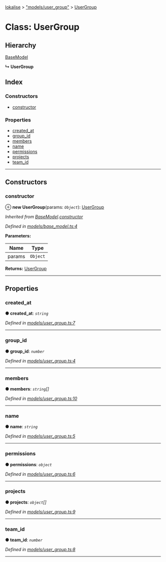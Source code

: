 [lokalise](../README.md) > ["models/user_group"](../modules/_models_user_group_.md) > [UserGroup](../classes/_models_user_group_.usergroup.md)

# Class: UserGroup

## Hierarchy

 [BaseModel](_models_base_model_.basemodel.md)

**↳ UserGroup**

## Index

### Constructors

* [constructor](_models_user_group_.usergroup.md#constructor)

### Properties

* [created_at](_models_user_group_.usergroup.md#created_at)
* [group_id](_models_user_group_.usergroup.md#group_id)
* [members](_models_user_group_.usergroup.md#members)
* [name](_models_user_group_.usergroup.md#name)
* [permissions](_models_user_group_.usergroup.md#permissions)
* [projects](_models_user_group_.usergroup.md#projects)
* [team_id](_models_user_group_.usergroup.md#team_id)

---

## Constructors

<a id="constructor"></a>

###  constructor

⊕ **new UserGroup**(params: *`Object`*): [UserGroup](_models_user_group_.usergroup.md)

*Inherited from [BaseModel](_models_base_model_.basemodel.md).[constructor](_models_base_model_.basemodel.md#constructor)*

*Defined in [models/base_model.ts:4](https://github.com/lokalise/node-lokalise-api/blob/4987c08/src/models/base_model.ts#L4)*

**Parameters:**

| Name | Type |
| ------ | ------ |
| params | `Object` |

**Returns:** [UserGroup](_models_user_group_.usergroup.md)

___

## Properties

<a id="created_at"></a>

###  created_at

**● created_at**: *`string`*

*Defined in [models/user_group.ts:7](https://github.com/lokalise/node-lokalise-api/blob/4987c08/src/models/user_group.ts#L7)*

___
<a id="group_id"></a>

###  group_id

**● group_id**: *`number`*

*Defined in [models/user_group.ts:4](https://github.com/lokalise/node-lokalise-api/blob/4987c08/src/models/user_group.ts#L4)*

___
<a id="members"></a>

###  members

**● members**: *`string`[]*

*Defined in [models/user_group.ts:10](https://github.com/lokalise/node-lokalise-api/blob/4987c08/src/models/user_group.ts#L10)*

___
<a id="name"></a>

###  name

**● name**: *`string`*

*Defined in [models/user_group.ts:5](https://github.com/lokalise/node-lokalise-api/blob/4987c08/src/models/user_group.ts#L5)*

___
<a id="permissions"></a>

###  permissions

**● permissions**: *`object`*

*Defined in [models/user_group.ts:6](https://github.com/lokalise/node-lokalise-api/blob/4987c08/src/models/user_group.ts#L6)*

___
<a id="projects"></a>

###  projects

**● projects**: *`object`[]*

*Defined in [models/user_group.ts:9](https://github.com/lokalise/node-lokalise-api/blob/4987c08/src/models/user_group.ts#L9)*

___
<a id="team_id"></a>

###  team_id

**● team_id**: *`number`*

*Defined in [models/user_group.ts:8](https://github.com/lokalise/node-lokalise-api/blob/4987c08/src/models/user_group.ts#L8)*

___

